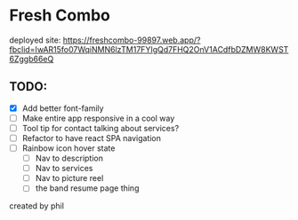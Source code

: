# Fresh Combo

deployed site: https://freshcombo-99897.web.app/?fbclid=IwAR15fo07WqiNMN6lzTM17FYIgQd7FHQ2OnV1ACdfbDZMW8KWST6Zggb66eQ

## TODO:
* [x] Add better font-family
* [ ] Make entire app responsive in a cool way
* [ ] Tool tip for contact talking about services?
* [ ] Refactor to have react SPA navigation
* [ ] Rainbow icon hover state
    * [ ] Nav to description
    * [ ] Nav to services
    * [ ] Nav to picture reel
    * [ ] the band resume page thing

created by phil
